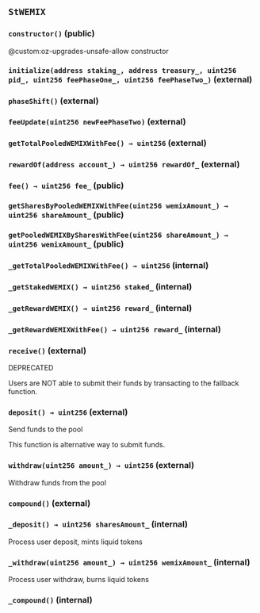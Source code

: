 ## `StWEMIX`






### `constructor()` (public)

@custom:oz-upgrades-unsafe-allow constructor



### `initialize(address staking_, address treasury_, uint256 pid_, uint256 feePhaseOne_, uint256 feePhaseTwo_)` (external)





### `phaseShift()` (external)





### `feeUpdate(uint256 newFeePhaseTwo)` (external)





### `getTotalPooledWEMIXWithFee() → uint256` (external)





### `rewardOf(address account_) → uint256 rewardOf_` (external)





### `fee() → uint256 fee_` (public)





### `getSharesByPooledWEMIXWithFee(uint256 wemixAmount_) → uint256 shareAmount_` (public)





### `getPooledWEMIXBySharesWithFee(uint256 shareAmount_) → uint256 wemixAmount_` (public)





### `_getTotalPooledWEMIXWithFee() → uint256` (internal)





### `_getStakedWEMIX() → uint256 staked_` (internal)





### `_getRewardWEMIX() → uint256 reward_` (internal)





### `_getRewardWEMIXWithFee() → uint256 reward_` (internal)





### `receive()` (external)

DEPRECATED


Users are NOT able to submit their funds by transacting to the fallback function.

### `deposit() → uint256` (external)

Send funds to the pool


This function is alternative way to submit funds.


### `withdraw(uint256 amount_) → uint256` (external)

Withdraw funds from the pool




### `compound()` (external)





### `_deposit() → uint256 sharesAmount_` (internal)



Process user deposit, mints liquid tokens


### `_withdraw(uint256 amount_) → uint256 wemixAmount_` (internal)



Process user withdraw, burns liquid tokens


### `_compound()` (internal)






